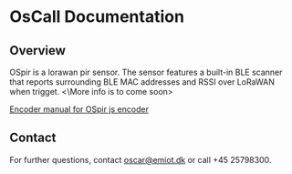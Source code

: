 <!DOCTYPE html>
<html lang="en">
<head>
    <meta charset="UTF-8">
    <meta name="viewport" content="width=device-width, initial-scale=1.0">
</head>
<body>

<h1>OsCall Documentation</h1>

<h2>Overview</h2>
<p>OSpir is a lorawan pir sensor. The sensor features a built-in BLE scanner that reports surrounding BLE MAC addresses and RSSI over LoRaWAN when trigget. <\More info is to come soon> </p>


<a href="https://github.com/EMiot-hub/Sensor-user-manuals/tree/main/OSpir/decoder-encoder/JS%20encoder%20cmd%20run">Encoder manual for OSpir js encoder</a>

<h2>Contact</h2>
<p>For further questions, contact <a href="mailto:oscar@emiot.dk">oscar@emiot.dk</a> or call +45 25798300.</p>

</body>
</html>
